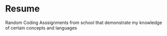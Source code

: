 # Resume
Random Coding Asssignments from school that demonstrate my knowledge of certain concepts and languages

